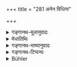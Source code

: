 +++
title = "281 अनेन विधिना"

+++

<details><summary>गङ्गानथ-मूलानुवादः</summary>

In accordance with this rule, one should offer Śrāddha thrice in the year—during winter, summer and the rain; and that which forms part of the “five sacrifices” should be done every day.—(281)
</details>

<details><summary>मेधातिथिः</summary>

पूर्वोक्तेन **विधिना** इतिकर्तव्यताकलापेन पूर्वेदुर् निमन्त्रणादिभिः संवत्सरस्य **त्रिः श्राद्धं** कुर्वीत । केषु मासेष्व् इत्य् अत आह- **हेमन्तग्रीष्मवर्षासु** । "मासानुमासिकम्" (म्ध् ३.११२) इत्य् अस्य त्रिः संवत्सरविधिर् वैकल्पिकः । **पाञ्चयज्ञिकः** पञ्चमहायज्ञमध्ये यः पठितः सो ऽन्वहं कर्तव्यः । अस्य च प्राचीनावीत्यपसव्योदङ्मुखब्राह्मणभोजनम् इत्य् एतावत्य् एवेतिकर्तव्यता । एवमर्थम् एव पुनर् उपन्यासः । एवं त्रिःसंवत्सरविधिर् अनाहिताग्नेर् इत्य् एवं पूर्वे व्याचक्षते, प्रमाणं तु त एव विदन्ति ॥ ३.२७१ ॥
</details>

<details><summary>गङ्गानथ-भाष्यानुवादः</summary>

In accordance with the rules laid down here—*i.e*., following the procedure, beginning with inviting the Brāhmaṇas on the previous day, and ending with performing the *Śrāddha* thrice in the year—one should offer the *Śrāddha*—in what months *?*—‘*during winter, summer and the rains*.’

What is said here regarding the *Śrāddha* to be offered ‘thrice in the year’ is to be regarded as optional with what has been said above (122) regarding its being offered ‘month after month.’

‘*That which forms part of the Five Sacrifices*’—that which has been prescribed among the ‘Five Sacrifices’—should be performed every day.

In connection with this last, the only procedure to be adopted consists in—(*a*) wearing the sacred thread over the right shoulder, (*b*) making offerings from left to right, and (*c*) feeding the Brāhmaṇas with face towards the north. That is why it has been re-mentioned here.

It is in view of this text that older people have explained that the rule regarding the offering of *Śrāddha* thrice in the year is meant for one who has not set up the fire. But what authority they have for this, they alone know.—(281)
</details>

<details><summary>गङ्गानथ-टिप्पन्यः</summary>

This verse is quoted in *Aparārka* (p. 420);—and in *Gadādharapaddhati* (Kāla, p. 467).
</details>

<details><summary>Bühler</summary>

281	Let him offer here below a funeral sacrifice, according to the rule given above, (at least) thrice a year, in winter, in summer, and in the rainy season, but that which is included among the five great sacrifices, every day.
</details>
